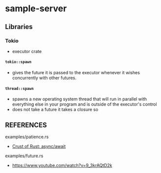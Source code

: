 # sample-server

## Libraries

### Tokio
- executor crate

#### `tokio::spawn` 
- gives the future it is passed to the executor whenever it wishes concurrently with other futures.

#### `thread::spawn` 
- spawns a new operating system thread that will run in parallel with everything else in your program and is outside of the executor's control 
- does not take a future it takes a closure so 

## REFERENCES

examples/patience.rs
- [Crust of Rust: async/await](https://www.youtube.com/watch?v=ThjvMReOXYM)

examples/future.rs
- https://www.youtube.com/watch?v=9_3krAQtD2k

